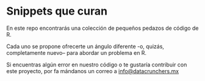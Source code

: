 # Snippets que curan

En este repo encontrarás una colección de pequeños pedazos de código de R.

Cada uno se propone ofrecerte un ángulo diferente -o, quizás, completamente nuevo– para abordar un problema en R. 

Si encuentras algún error en nuestro código o te gustaría contribuir con este proyecto, por fa mándanos un correo a <info@datacrunchers.mx>
